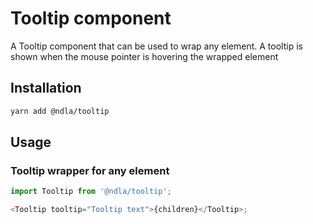 # Tooltip component

A Tooltip component that can be used to wrap any element. A tooltip is shown when the mouse pointer is hovering the wrapped element

## Installation

```sh
yarn add @ndla/tooltip
```

## Usage

### Tooltip wrapper for any element

```js
import Tooltip from '@ndla/tooltip';

<Tooltip tooltip="Tooltip text">{children}</Tooltip>;
```
